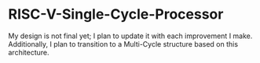 # RISC-V-Single-Cycle-Processor
My design is not final yet; I plan to update it with each improvement I make. Additionally, I plan to transition to a Multi-Cycle structure based on this architecture.
